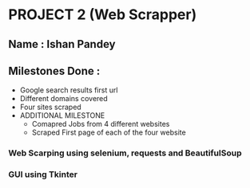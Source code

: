 # PROJECT 2 (Web Scrapper)

## Name : Ishan Pandey


## Milestones Done :

- Google search results first url
- Different domains covered
- Four sites scraped
- ADDITIONAL MILESTONE
  - Comapred Jobs from 4 different websites
  - Scraped First page of each of the four website

### Web Scarping using selenium, requests and BeautifulSoup
### GUI using Tkinter
